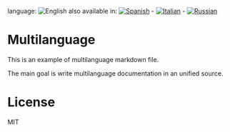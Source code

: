 ﻿<!--multilang v0 en:multilanguage.md es:multilenguaje.md it:multilingua.md ru:мультиязычный.md -->
<!--multilang buttons -->
language: ![English](https://github.com/codenautas/multilang/blob/master/img/lang-en.png)
also available in:
[![Spanish](https://github.com/codenautas/multilang/blob/master/img/lang-es.png)](multilenguaje.md) - 
[![Italian](https://github.com/codenautas/multilang/blob/master/img/lang-it.png)](multilingua.md) -
[![Russian](https://github.com/codenautas/multilang/blob/master/img/lang-ru.png)](мультиязычный.md)

<!--lang:en-->
# Multilanguage

This is an example of multilanguage markdown file.

The main goal is write multilanguage documentation in an unified source.

<!--lang:es--]
# Multilenguaje (Multilanguage)

Esto es una prueba de archivos markdown multilenguajes.

El principal objetivo es escribir la documentación en un único fuente.

[!--lang:it--]
# Multilingua (Multilanguage)

Questo è un esempio di file di Markdown multilingua.

L'obiettivo principale è scrivere la documentazione multilingue in una fonte unificata.

[!--lang:ru--]
# мультиязычный (Multilanguage)

Этопример многоязычной файла уценки.

Основная цель написать мультиязычный документации в единой источника.

[!--lang:en-->
# License

<!--lang:es--]
# Licencia

[!--lang:it--]
# Licenza

[!--lang:ru--]
# лицензия

[!--lang:*-->
MIT
<!--lang:.-->
